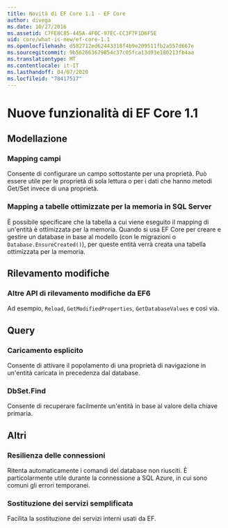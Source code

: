 ```yaml
---
title: Novità di EF Core 1.1 - EF Core
author: divega
ms.date: 10/27/2016
ms.assetid: C7FE8C85-445A-4F0C-97EC-CC3F7F1D6F5E
uid: core/what-is-new/ef-core-1.1
ms.openlocfilehash: d582712ed62443318f4b9e209511fb2a557d667e
ms.sourcegitcommit: 9b562663679854c37c05fca13d93e180213fb4aa
ms.translationtype: MT
ms.contentlocale: it-IT
ms.lasthandoff: 04/07/2020
ms.locfileid: "78417517"
---
```

# <a name="new-features-in-ef-core-11"></a>Nuove funzionalità di EF Core 1.1

## <a name="modeling"></a>Modellazione

### <a name="field-mapping"></a>Mapping campi

Consente di configurare un campo sottostante per una proprietà. Può essere utile per le proprietà di sola lettura o per i dati che hanno metodi Get/Set invece di una proprietà.

### <a name="mapping-to-memory-optimized-tables-in-sql-server"></a>Mapping a tabelle ottimizzate per la memoria in SQL Server

È possibile specificare che la tabella a cui viene eseguito il mapping di un'entità è ottimizzata per la memoria. Quando si usa EF Core per creare e gestire un database in base al modello (con le migrazioni o `Database.EnsureCreated()`), per queste entità verrà creata una tabella ottimizzata per la memoria.

## <a name="change-tracking"></a>Rilevamento modifiche

### <a name="additional-change-tracking-apis-from-ef6"></a>Altre API di rilevamento modifiche da EF6

Ad esempio, `Reload`, `GetModifiedProperties`, `GetDatabaseValues` e così via.

## <a name="query"></a>Query

### <a name="explicit-loading"></a>Caricamento esplicito

Consente di attivare il popolamento di una proprietà di navigazione in un'entità caricata in precedenza dal database.

### <a name="dbsetfind"></a>DbSet.Find

Consente di recuperare facilmente un'entità in base al valore della chiave primaria.

## <a name="other"></a>Altri

### <a name="connection-resiliency"></a>Resilienza delle connessioni

Ritenta automaticamente i comandi del database non riusciti. È particolarmente utile durante la connessione a SQL Azure, in cui sono comuni gli errori temporanei.

### <a name="simplified-service-replacement"></a>Sostituzione dei servizi semplificata

Facilita la sostituzione dei servizi interni usati da EF.
